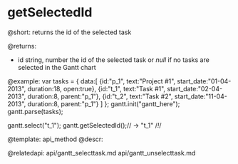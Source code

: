 getSelectedId
=============
@short: returns the id of the selected task
	

@returns:
- id	string, number	the id of the selected task or <i>null</i> if no tasks are selected in the Gantt chart

@example:
var tasks = {
  data:[
     {id:"p_1", text:"Project #1", start_date:"01-04-2013", duration:18, 
     open:true},
     {id:"t_1", text:"Task #1", start_date:"02-04-2013", duration:8,
     parent:"p_1"},
     {id:"t_2", text:"Task #2", start_date:"11-04-2013", duration:8,
     parent:"p_1"}
   ]
};
gantt.init("gantt_here");
gantt.parse(tasks);

gantt.select("t_1"); 
gantt.getSelectedId();// -> "t_1" /*!*/

@template:	api_method
@descr:

@relatedapi:
	 api/gantt_selecttask.md
	 api/gantt_unselecttask.md